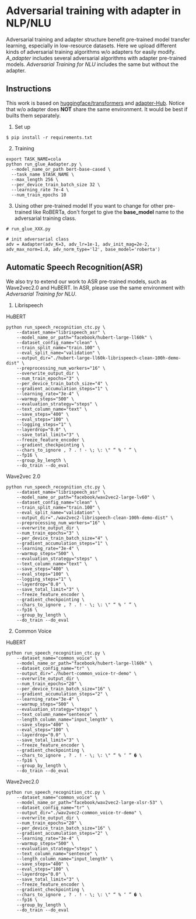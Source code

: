 # Adversarial training with adapter in NLP/NLU

Adversarial training and adapter structure benefit pre-trained model transfer learning, especially in low-resource datasets. Here we upload different kinds of adversarial training algorithms w/o adapters for easily modify. *A_adapter* includes several adversarial algorithms with adapter pre-trained models. *Adversarial Training for NLU* includes the same but without the adapter.

## Instructions
This work is based on [huggingface/transformers](https://github.com/huggingface/transformers) and [adapter-Hub](https://github.com/adapter-hub/adapter-transformers).
Notice that w/o adapter does **NOT** share the same environment. It would be best if builts them separately.

1. Set up
```
$ pip install -r requirements.txt
```
2. Training
```
export TASK_NAME=cola
python run_glue_Aadapter.py \
  --model_name_or_path bert-base-cased \
  --task_name $TASK_NAME \
  --max_length 256 \
  --per_device_train_batch_size 32 \
  --learning_rate 7e-4 \
  --num_train_epochs 10
```
3. Using other pre-trained model
If you want to change for other pre-trained like RoBERTa, don't forget to give the **base_model** name to the adversarial training class.
```
# run_glue_XXX.py

# init adversarial class
adv = Aadapter(adv_K=3, adv_lr=1e-1, adv_init_mag=2e-2, adv_max_norm=1.0, adv_norm_type='l2', base_model='roberta')
```

## Automatic Speech Recognition(ASR)
We also try to extend our work to ASR pre-trained models, such as Wave2vec2.0 and HuBERT.
In ASR, please use the same environment with *Adversarial Training for NLU*.
1. Librispeech

HuBERT
```
python run_speech_recognition_ctc.py \
	--dataset_name="librispeech_asr" \
	--model_name_or_path="facebook/hubert-large-ll60k" \
	--dataset_config_name="clean" \
	--train_split_name="train.100" \
	--eval_split_name="validation" \
	--output_dir="./hubert-large-ll60k-librispeech-clean-100h-demo-dist" \
	--preprocessing_num_workers="16" \
	--overwrite_output_dir \
	--num_train_epochs="3" \
	--per_device_train_batch_size="4" \
	--gradient_accumulation_steps="1" \
	--learning_rate="3e-4" \
	--warmup_steps="500" \
	--evaluation_strategy="steps" \
	--text_column_name="text" \
	--save_steps="400" \
	--eval_steps="100" \
	--logging_steps="1" \
	--layerdrop="0.0" \
	--save_total_limit="3" \
	--freeze_feature_encoder \
	--gradient_checkpointing \
	--chars_to_ignore , ? . ! - \; \: \" “ % ‘ ” \
	--fp16 \
	--group_by_length \
	--do_train --do_eval
```
Wave2vec 2.0
```
python run_speech_recognition_ctc.py \
	--dataset_name="librispeech_asr" \
	--model_name_or_path="facebook/wav2vec2-large-lv60" \
	--dataset_config_name="clean" \
	--train_split_name="train.100" \
	--eval_split_name="validation" \
	--output_dir="./wav2vec2-librispeech-clean-100h-demo-dist" \
	--preprocessing_num_workers="16" \
	--overwrite_output_dir \
	--num_train_epochs="3" \
	--per_device_train_batch_size="4" \
	--gradient_accumulation_steps="1" \
	--learning_rate="3e-4" \
	--warmup_steps="500" \
	--evaluation_strategy="steps" \
	--text_column_name="text" \
	--save_steps="400" \
	--eval_steps="100" \
	--logging_steps="1" \
	--layerdrop="0.0" \
	--save_total_limit="3" \
	--freeze_feature_encoder \
	--gradient_checkpointing \
	--chars_to_ignore , ? . ! - \; \: \" “ % ‘ ” \
	--fp16 \
	--group_by_length \
	--do_train --do_eval
```
2. Common Voice

HuBERT
```
python run_speech_recognition_ctc.py \
	--dataset_name="common_voice" \
	--model_name_or_path="facebook/hubert-large-ll60k" \
	--dataset_config_name="tr" \
	--output_dir="./hubert-common_voice-tr-demo" \
	--overwrite_output_dir \
	--num_train_epochs="20" \
	--per_device_train_batch_size="16" \
	--gradient_accumulation_steps="2" \
	--learning_rate="3e-4" \
	--warmup_steps="500" \
	--evaluation_strategy="steps" \
	--text_column_name="sentence" \
	--length_column_name="input_length" \
	--save_steps="400" \
	--eval_steps="100" \
	--layerdrop="0.0" \
	--save_total_limit="3" \
	--freeze_feature_encoder \
	--gradient_checkpointing \
	--chars_to_ignore , ? . ! - \; \: \" “ % ‘ ” � \
	--fp16 \
	--group_by_length \
	--do_train --do_eval 
```
Wave2vec2.0
```
python run_speech_recognition_ctc.py \
	--dataset_name="common_voice" \
	--model_name_or_path="facebook/wav2vec2-large-xlsr-53" \
	--dataset_config_name="tr" \
	--output_dir="./wav2vec2-common_voice-tr-demo" \
	--overwrite_output_dir \
	--num_train_epochs="20" \
	--per_device_train_batch_size="16" \
	--gradient_accumulation_steps="2" \
	--learning_rate="3e-4" \
	--warmup_steps="500" \
	--evaluation_strategy="steps" \
	--text_column_name="sentence" \
	--length_column_name="input_length" \
	--save_steps="400" \
	--eval_steps="100" \
	--layerdrop="0.0" \
	--save_total_limit="3" \
	--freeze_feature_encoder \
	--gradient_checkpointing \
	--chars_to_ignore , ? . ! - \; \: \" “ % ‘ ” � \
	--fp16 \
	--group_by_length \
	--do_train --do_eval 
```
